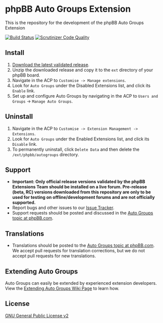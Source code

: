 # phpBB Auto Groups Extension

This is the repository for the development of the phpBB Auto Groups Extension

[![Build Status](https://github.com/phpbb-extensions/autogroups/workflows/Tests/badge.svg)](https://github.com/phpbb-extensions/autogroups/actions)
[![Scrutinizer Code Quality](https://scrutinizer-ci.com/g/phpbb-extensions/autogroups/badges/quality-score.png?b=master)](https://scrutinizer-ci.com/g/phpbb-extensions/autogroups/?branch=master)

## Install

1. [Download the latest validated release](https://www.phpbb.com/customise/db/extension/auto_groups/).
2. Unzip the downloaded release and copy it to the `ext` directory of your phpBB board.
3. Navigate in the ACP to `Customise -> Manage extensions`.
4. Look for `Auto Groups` under the Disabled Extensions list, and click its `Enable` link.
5. Set up and configure Auto Groups by navigating in the ACP to `Users and Groups` -> `Manage Auto Groups`.

## Uninstall

1. Navigate in the ACP to `Customise -> Extension Management -> Extensions`.
2. Look for `Auto Groups` under the Enabled Extensions list, and click its `Disable` link.
3. To permanently uninstall, click `Delete Data` and then delete the `/ext/phpbb/autogroups` directory.

## Support

* **Important: Only official release versions validated by the phpBB Extensions Team should be installed on a live forum. Pre-release (beta, RC) versions downloaded from this repository are only to be used for testing on offline/development forums and are not officially supported.**
* Report bugs and other issues to our [Issue Tracker](https://github.com/phpbb-extensions/autogroups/issues).
* Support requests should be posted and discussed in the [Auto Groups topic at phpBB.com](https://www.phpbb.com/customise/db/extension/auto_groups/support).

## Translations

* Translations should be posted to the [Auto Groups topic at phpBB.com](https://www.phpbb.com/customise/db/extension/auto_groups/support/topic/142681). We accept pull requests for translation corrections, but we do not accept pull requests for new translations.

## Extending Auto Groups

Auto Groups can easily be extended by experienced extension developers. View the [Extending Auto Groups Wiki Page](https://phpbb-extensions.github.io/autogroups/) to learn how.

## License
[GNU General Public License v2](https://opensource.org/licenses/GPL-2.0)
